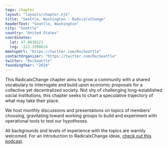```yaml
---
tags: chapter
layout: "layouts/chapter.njk"
title: "Seattle, Washington - RadicalxChange"
headerText: "Seattle, Washington"
city: "Seattle"
country: "United States"
coordinates:
  lat: 47.6038321
  lng: -122.3300624
meetupUrl: "https://twitter.com/RxcSeattle"
contactOrganizer: "https://twitter.com/RxcSeattle"
twitter: "RxcSeattle"
foundingYear: "2018"
---
```

This RadicalxChange chapter aims to grow a community with a shared vocabulary to interrogate and build upon economic proposals for a collective yet decentralized society. Not shy of challenging long-established social institutions, this chapter seeks to chart a speculative trajectory of what may take their place.

We host monthly discussions and presentations on topics of members’ choosing, gravitating toward working groups to build and experiment with operational tools to test our hypotheses.

All backgrounds and levels of experience with the topics are warmly welcomed. For an introduction to RadicalxChange ideas, [check out this podcast](https://80000hours.org/podcast/episodes/glen-weyl-radically-reforming-capitalism-and-democracy/).